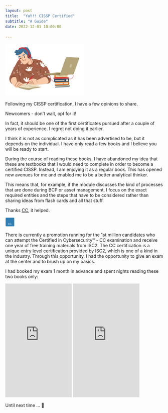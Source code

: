 ```yaml
---
layout: post
title:  "YaY!! CISSP Certified"
subtitle: "A Guide"
date: 2022-12-01 10:00:00

---
```


<img src="/images/study.png" height="50%" width="50%">

Following my CISSP certification, I have a few opinions to share.


Newcomers - don't wait, opt for it!

 In fact, it should be one of the first certificates pursued after a couple of years of experience. I regret not doing it earlier.


I think it is not as complicated as it has been advertised to be, but it depends on the individual. I have only read a few books and I believe you will be ready to start.


During the course of reading these books, I have abandoned my idea that these are textbooks that I would need to complete in order to become a certified CISSP. Instead, I am enjoying it as a regular book. This has opened new avenues for me and enabled me to be a better analytical thinker.


This means that, for example, if the module discusses the kind of processes that are done during BCP or asset management, I focus on the exact required entities and the steps that have to be considered rather than sharing ideas from flash cards and all that stuff.


Thanks [CC](https://www.isc2.org/certified-in-cybersecurity), it helped.

<img src="/images/CC-Square.png" height="6%" width="6%">


There is currently a promotion running for the 1st million candidates who can attempt the Certified in Cybersecurity℠ - CC examination and receive one year of free training materials from ISC2. The CC certification is a unique entry level certification provided by ISC2, which is one of a kind in the industry. Through this opportunity, I had the opportunity to give an exam at the center and to brush up on my basics. 


I had booked my exam 1 month in advance and spent nights reading these two books only:

<iframe type="text/html" sandbox="allow-scripts allow-same-origin allow-popups" width="212" height="362" frameborder="0" allowfullscreen style="max-width:100%" src="https://read.amazon.com/kp/card?asin=B097NHJK9Q&preview=newtab&linkCode=kpe&ref_=cm_sw_r_kb_dp_9ZP0AYQPHF44N19ZPEZ0&hideBuy=true&hideShare=true" ></iframe>

<iframe type="text/html" sandbox="allow-scripts allow-same-origin allow-popups" width="212" height="362" frameborder="0" allowfullscreen style="max-width:100%" src="https://read.amazon.com/kp/card?asin=B09ZD8WMZV&preview=newtab&linkCode=kpe&ref_=cm_sw_r_kb_dp_SY2RWS94JDXG5EJM73P4&hideBuy=true&hideShare=true" ></iframe>



Until next time ...
👋

